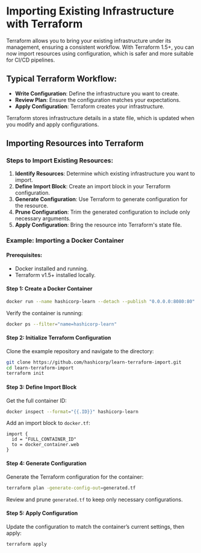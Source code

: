 
# Importing Existing Infrastructure with Terraform

Terraform allows you to bring your existing infrastructure under its management, ensuring a consistent workflow. With Terraform 1.5+, you can now import resources using configuration, which is safer and more suitable for CI/CD pipelines.

## Typical Terraform Workflow:

- **Write Configuration**: Define the infrastructure you want to create.
- **Review Plan**: Ensure the configuration matches your expectations.
- **Apply Configuration**: Terraform creates your infrastructure.

Terraform stores infrastructure details in a state file, which is updated when you modify and apply configurations.

## Importing Resources into Terraform

### Steps to Import Existing Resources:

1. **Identify Resources**: Determine which existing infrastructure you want to import.
2. **Define Import Block**: Create an import block in your Terraform configuration.
3. **Generate Configuration**: Use Terraform to generate configuration for the resource.
4. **Prune Configuration**: Trim the generated configuration to include only necessary arguments.
5. **Apply Configuration**: Bring the resource into Terraform's state file.

### Example: Importing a Docker Container

#### Prerequisites:

- Docker installed and running.
- Terraform v1.5+ installed locally.

#### Step 1: Create a Docker Container

```bash
docker run --name hashicorp-learn --detach --publish "0.0.0.0:8080:80" nginx:latest
```

Verify the container is running:

```bash
docker ps --filter="name=hashicorp-learn"
```

#### Step 2: Initialize Terraform Configuration

Clone the example repository and navigate to the directory:

```bash
git clone https://github.com/hashicorp/learn-terraform-import.git
cd learn-terraform-import
terraform init
```

#### Step 3: Define Import Block

Get the full container ID:

```bash
docker inspect --format="{{.ID}}" hashicorp-learn
```

Add an import block to `docker.tf`:

```hcl
import {
  id = "FULL_CONTAINER_ID"
  to = docker_container.web
}
```

#### Step 4: Generate Configuration

Generate the Terraform configuration for the container:

```bash
terraform plan -generate-config-out=generated.tf
```

Review and prune `generated.tf` to keep only necessary configurations.

#### Step 5: Apply Configuration

Update the configuration to match the container’s current settings, then apply:

```bash
terraform apply
```